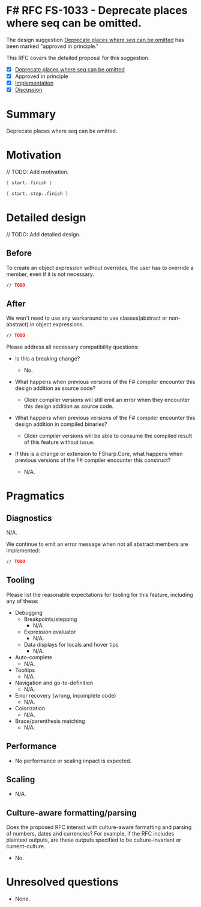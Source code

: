 # F# RFC FS-1033 - Deprecate places where seq can be omitted.

The design suggestion [Deprecate places where seq can be omitted](https://github.com/fsharp/fslang-suggestions/issues/1033) has been marked "approved in principle."

This RFC covers the detailed proposal for this suggestion.

- [x] [Deprecate places where seq can be omitted](https://github.com/fsharp/fslang-suggestions/issues/1033)
- [x] Approved in principle
- [x] [Implementation](https://github.com/dotnet/fsharp/pull/17772)
- [x] [Discussion](https://github.com/fsharp/fslang-design/discussions/788)

# Summary

Deprecate places where seq can be omitted.

# Motivation
// TODO: Add motivation.

```fsharp
{ start..finish }

{ start..step..finish }

```

# Detailed design

<!-- This is the bulk of the RFC. Explain the design in enough detail for somebody familiar
with the language to understand, and for somebody familiar with the compiler to implement.
This should get into specifics and corner-cases, and include examples of how the feature is used.
 -->

// TODO: Add detailed design.

## Before

To create an object expression without overrides, the user has to override a member, even if it is not necessary.

```fsharp
// TODO
```

## After

We won't need to use any workaround to use classes(abstract or non-abstract) in object expressions.

```fsharp
// TODO
```

Please address all necessary compatibility questions:

* Is this a breaking change?
  * No.
  
* What happens when previous versions of the F# compiler encounter this design addition as source code?
  * Older compiler versions will still emit an error when they encounter this design addition as source code.

* What happens when previous versions of the F# compiler encounter this design addition in compiled binaries?
  * Older compiler versions will be able to consume the compiled result of this feature without issue.

* If this is a change or extension to FSharp.Core, what happens when previous versions of the F# compiler encounter this construct?
  * N/A.

# Pragmatics

## Diagnostics

<!-- Please list the reasonable expectations for diagnostics for misuse of this feature. -->
  N/A.

We continue to emit an error message when not all abstract members are implemented:

```fsharp
// TODO
```

## Tooling

Please list the reasonable expectations for tooling for this feature, including any of these:

* Debugging
  * Breakpoints/stepping
    * N/A.
  * Expression evaluator
    * N/A.
  * Data displays for locals and hover tips
    * N/A.
* Auto-complete
  * N/A.
* Tooltips
  * N/A.
* Navigation and go-to-definition
  * N/A.
* Error recovery (wrong, incomplete code)
  * N/A.
* Colorization
  * N/A.
* Brace/parenthesis matching
  * N/A.

## Performance

<!-- Please list any notable concerns for impact on the performance of compilation and/or generated code -->

  * No performance or scaling impact is expected.

## Scaling

<!-- Please list the dimensions that describe the inputs for this new feature, e.g. "number of widgets" etc.  For each, estimate a reasonable upper bound for the expected size in human-written code and machine-generated code that the compiler will accept. -->

  * N/A.

## Culture-aware formatting/parsing

Does the proposed RFC interact with culture-aware formatting and parsing of numbers, dates and currencies? For example, if the RFC includes plaintext outputs, are these outputs specified to be culture-invariant or current-culture.

  * No.

# Unresolved questions

  * None.
